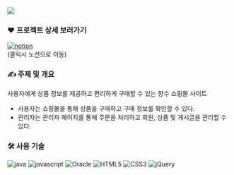 <img src="https://github.com/yyyxon/Cherie/assets/130555434/0e095ec2-5e38-4dfe-abdb-72bc4260484b">

### ❤ 프로젝트 상세 보러가기
<a href="https://www.notion.so/yyyxon/Ch-rie-f5862e1266954218ab4e1f73ddb9d37e">![notion](https://img.shields.io/badge/Chérie-000000?style=for-the-badge&logo=notion&logoColor=white)
</a><br>
(클릭시 노션으로 이동)
<br>
### ✍️ 주제 및 개요

사용자에게 상품 정보를 제공하고 편리하게 구매할 수 있는 향수 쇼핑몰 사이트<br>
- 사용자는 쇼핑몰을 통해 상품을 구매하고 구매 정보를 확인할 수 있다.
- 관리자는 관리자 페이지를 통해 주문을 처리하고 회원, 상품 및 게시글을 관리할 수 있다.

### 🛠 사용 기술

![java](https://img.shields.io/badge/Java-ED8B00?style=for-the-badge&logo=openjdk&logoColor=white)
![javascript](https://img.shields.io/badge/JavaScript-F7DF1E?style=for-the-badge&logo=JavaScript&logoColor=white)
![Oracle](https://img.shields.io/badge/Oracle-F80000?style=for-the-badge&logo=Oracle&logoColor=white)
![HTML5](https://img.shields.io/badge/HTML5-E34F26?style=for-the-badge&logo=html5&logoColor=white)
![CSS3](https://img.shields.io/badge/CSS3-1572B6?style=for-the-badge&logo=css3&logoColor=white)
![jQuery](https://img.shields.io/badge/jQuery-0769AD?style=for-the-badge&logo=jquery&logoColor=white)
